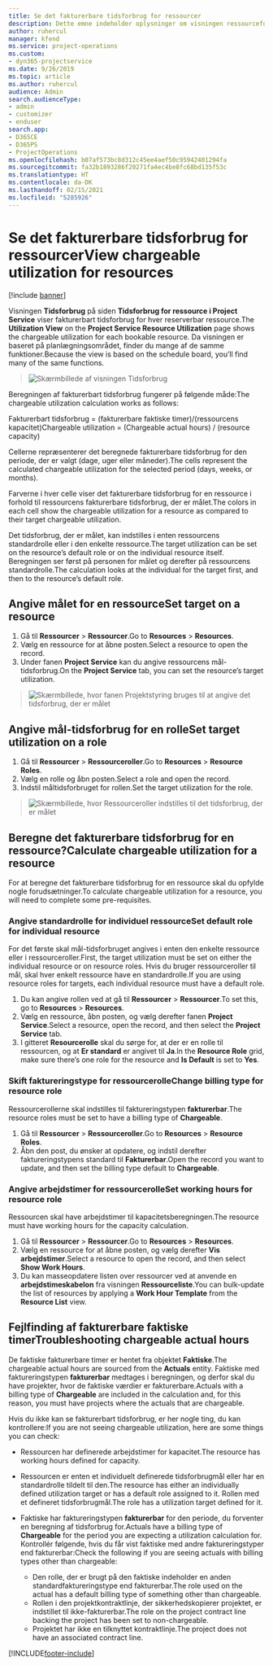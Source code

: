 ```yaml
---
title: Se det fakturerbare tidsforbrug for ressourcer
description: Dette emne indeholder oplysninger om visningen ressourceforbrug.
author: ruhercul
manager: kfend
ms.service: project-operations
ms.custom:
- dyn365-projectservice
ms.date: 9/26/2019
ms.topic: article
ms.author: ruhercul
audience: Admin
search.audienceType:
- admin
- customizer
- enduser
search.app:
- D365CE
- D365PS
- ProjectOperations
ms.openlocfilehash: b07af573bc8d312c45ee4aef50c95942401294fa
ms.sourcegitcommit: fa32b1893286f20271fa4ec4be8fc68bd135f53c
ms.translationtype: HT
ms.contentlocale: da-DK
ms.lasthandoff: 02/15/2021
ms.locfileid: "5285926"
---
```

# <a name="view-chargeable-utilization-for-resources"></a><span data-ttu-id="8153e-103">Se det fakturerbare tidsforbrug for ressourcer</span><span class="sxs-lookup"><span data-stu-id="8153e-103">View chargeable utilization for resources</span></span>

[!include [banner](../includes/psa-now-project-operations.md)]
 
<span data-ttu-id="8153e-104">Visningen **Tidsforbrug** på siden **Tidsforbrug for ressource i Project Service** viser fakturerbart tidsforbrug for hver reserverbar ressource.</span><span class="sxs-lookup"><span data-stu-id="8153e-104">The **Utilization View** on the **Project Service Resource Utilization** page shows the chargeable utilization for each bookable resource.</span></span> <span data-ttu-id="8153e-105">Da visningen er baseret på planlægningsområdet, finder du mange af de samme funktioner.</span><span class="sxs-lookup"><span data-stu-id="8153e-105">Because the view is based on the schedule board, you’ll find many of the same functions.</span></span>

> ![Skærmbillede af visningen Tidsforbrug](media/FAQ-utilization-1.png)
 

<span data-ttu-id="8153e-107">Beregningen af fakturerbart tidsforbrug fungerer på følgende måde:</span><span class="sxs-lookup"><span data-stu-id="8153e-107">The chargeable utilization calculation works as follows:</span></span>

   <span data-ttu-id="8153e-108">Fakturerbart tidsforbrug = (fakturerbare faktiske timer)/(ressourcens kapacitet)</span><span class="sxs-lookup"><span data-stu-id="8153e-108">Chargeable utilization = (Chargeable actual hours) / (resource capacity)</span></span>

<span data-ttu-id="8153e-109">Cellerne repræsenterer det beregnede fakturerbare tidsforbrug for den periode, der er valgt (dage, uger eller måneder).</span><span class="sxs-lookup"><span data-stu-id="8153e-109">The cells represent the calculated chargeable utilization for the selected period (days, weeks, or months).</span></span>

<span data-ttu-id="8153e-110">Farverne i hver celle viser det fakturerbare tidsforbrug for en ressource i forhold til ressourcens fakturerbare tidsforbrug, der er målet.</span><span class="sxs-lookup"><span data-stu-id="8153e-110">The colors in each cell show the chargeable utilization for a resource as compared to their target chargeable utilization.</span></span> 

<span data-ttu-id="8153e-111">Det tidsforbrug, der er målet, kan indstilles i enten ressourcens standardrolle eller i den enkelte ressource.</span><span class="sxs-lookup"><span data-stu-id="8153e-111">The target utilization can be set on the resource’s default role or on the individual resource itself.</span></span> <span data-ttu-id="8153e-112">Beregningen ser først på personen for målet og derefter på ressourcens standardrolle.</span><span class="sxs-lookup"><span data-stu-id="8153e-112">The calculation looks at the individual for the target first, and then to the resource’s default role.</span></span>

## <a name="set-target-on-a-resource"></a><span data-ttu-id="8153e-113">Angive målet for en ressource</span><span class="sxs-lookup"><span data-stu-id="8153e-113">Set target on a resource</span></span>

1. <span data-ttu-id="8153e-114">Gå til **Ressourcer** \> **Ressourcer**.</span><span class="sxs-lookup"><span data-stu-id="8153e-114">Go to **Resources** \> **Resources**.</span></span> 
2. <span data-ttu-id="8153e-115">Vælg en ressource for at åbne posten.</span><span class="sxs-lookup"><span data-stu-id="8153e-115">Select a resource to open the record.</span></span> 
3. <span data-ttu-id="8153e-116">Under fanen **Project Service** kan du angive ressourcens mål-tidsforbrug.</span><span class="sxs-lookup"><span data-stu-id="8153e-116">On the **Project Service** tab, you can set the resource’s target utilization.</span></span>

> ![Skærmbillede, hvor fanen Projektstyring bruges til at angive det tidsforbrug, der er målet](media/FAQ-utilization-2.png)
 
## <a name="set-target-utilization-on-a-role"></a><span data-ttu-id="8153e-118">Angive mål-tidsforbrug for en rolle</span><span class="sxs-lookup"><span data-stu-id="8153e-118">Set target utilization on a role</span></span>

1. <span data-ttu-id="8153e-119">Gå til **Ressourcer** \> **Ressourceroller**.</span><span class="sxs-lookup"><span data-stu-id="8153e-119">Go to **Resources** \> **Resource Roles**.</span></span> 
2. <span data-ttu-id="8153e-120">Vælg en rolle og åbn posten.</span><span class="sxs-lookup"><span data-stu-id="8153e-120">Select a role and open the record.</span></span> 
3. <span data-ttu-id="8153e-121">Indstil måltidsforbruget for rollen.</span><span class="sxs-lookup"><span data-stu-id="8153e-121">Set the target utilization for the role.</span></span>

> ![Skærmbillede, hvor Ressourceroller indstilles til det tidsforbrug, der er målet](media/FAQ-utilization-3.png)
 
## <a name="calculate-chargeable-utilization-for-a-resource"></a><span data-ttu-id="8153e-123">Beregne det fakturerbare tidsforbrug for en ressource?</span><span class="sxs-lookup"><span data-stu-id="8153e-123">Calculate chargeable utilization for a resource</span></span>

<span data-ttu-id="8153e-124">For at beregne det fakturerbare tidsforbrug for en ressource skal du opfylde nogle forudsætninger.</span><span class="sxs-lookup"><span data-stu-id="8153e-124">To calculate chargeable utilization for a resource, you will need to complete some pre-requisites.</span></span> 

### <a name="set-default-role-for-individual-resource"></a><span data-ttu-id="8153e-125">Angive standardrolle for individuel ressource</span><span class="sxs-lookup"><span data-stu-id="8153e-125">Set default role for individual resource</span></span>

<span data-ttu-id="8153e-126">For det første skal mål-tidsforbruget angives i enten den enkelte ressource eller i ressourceroller.</span><span class="sxs-lookup"><span data-stu-id="8153e-126">First, the target utilization must be set on either the individual resource or on resource roles.</span></span> <span data-ttu-id="8153e-127">Hvis du bruger ressourceroller til mål, skal hver enkelt ressource have en standardrolle.</span><span class="sxs-lookup"><span data-stu-id="8153e-127">If you are using resource roles for targets, each individual resource must have a default role.</span></span> 

1. <span data-ttu-id="8153e-128">Du kan angive rollen ved at gå til **Ressourcer** \> **Ressourcer**.</span><span class="sxs-lookup"><span data-stu-id="8153e-128">To set this, go to **Resources** \> **Resources**.</span></span> 
2. <span data-ttu-id="8153e-129">Vælg en ressource, åbn posten, og vælg derefter fanen **Project Service**.</span><span class="sxs-lookup"><span data-stu-id="8153e-129">Select a resource, open the record, and then select the **Project Service** tab.</span></span> 
3. <span data-ttu-id="8153e-130">I gitteret **Resourcerolle** skal du sørge for, at der er en rolle til ressourcen, og at **Er standard** er angivet til **Ja**.</span><span class="sxs-lookup"><span data-stu-id="8153e-130">In the **Resource Role** grid, make sure there’s one role for the resource and **Is Default** is set to **Yes**.</span></span>
 
### <a name="change-billing-type-for-resource-role"></a><span data-ttu-id="8153e-131">Skift faktureringstype for ressourcerolle</span><span class="sxs-lookup"><span data-stu-id="8153e-131">Change billing type for resource role</span></span>

<span data-ttu-id="8153e-132">Ressourcerollerne skal indstilles til faktureringstypen **fakturerbar**.</span><span class="sxs-lookup"><span data-stu-id="8153e-132">The resource roles must be set to have a billing type of **Chargeable**.</span></span> 

1. <span data-ttu-id="8153e-133">Gå til **Ressourcer** \> **Ressourceroller**.</span><span class="sxs-lookup"><span data-stu-id="8153e-133">Go to **Resources** \> **Resource Roles**.</span></span> 
2. <span data-ttu-id="8153e-134">Åbn den post, du ønsker at opdatere, og indstil derefter faktureringstypens standard til **Fakturerbar**.</span><span class="sxs-lookup"><span data-stu-id="8153e-134">Open the record you want to update, and then set the billing type default to **Chargeable**.</span></span>

### <a name="set-working-hours-for-resource-role"></a><span data-ttu-id="8153e-135">Angive arbejdstimer for ressourcerolle</span><span class="sxs-lookup"><span data-stu-id="8153e-135">Set working hours for resource role</span></span>
 
<span data-ttu-id="8153e-136">Ressourcen skal have arbejdstimer til kapacitetsberegningen.</span><span class="sxs-lookup"><span data-stu-id="8153e-136">The resource must have working hours for the capacity calculation.</span></span> 

1. <span data-ttu-id="8153e-137">Gå til **Ressourcer** \> **Ressourcer**.</span><span class="sxs-lookup"><span data-stu-id="8153e-137">Go to **Resources** \> **Resources**.</span></span> 
2. <span data-ttu-id="8153e-138">Vælg en ressource for at åbne posten, og vælg derefter **Vis arbejdstimer**.</span><span class="sxs-lookup"><span data-stu-id="8153e-138">Select a resource to open the record, and then select **Show Work Hours**.</span></span> 
3. <span data-ttu-id="8153e-139">Du kan masseopdatere listen over ressourcer ved at anvende en **arbejdstimeskabelon** fra visningen **Ressourceliste**.</span><span class="sxs-lookup"><span data-stu-id="8153e-139">You can bulk-update the list of resources by applying a **Work Hour Template** from the **Resource List** view.</span></span>

## <a name="troubleshooting-chargeable-actual-hours"></a><span data-ttu-id="8153e-140">Fejlfinding af fakturerbare faktiske timer</span><span class="sxs-lookup"><span data-stu-id="8153e-140">Troubleshooting chargeable actual hours</span></span>

<span data-ttu-id="8153e-141">De faktiske fakturerbare timer er hentet fra objektet **Faktiske**.</span><span class="sxs-lookup"><span data-stu-id="8153e-141">The chargeable actual hours are sourced from the **Actuals** entity.</span></span> <span data-ttu-id="8153e-142">Faktiske med faktureringstypen **fakturerbar** medtages i beregningen, og derfor skal du have projekter, hvor de faktiske værdier er fakturerbare.</span><span class="sxs-lookup"><span data-stu-id="8153e-142">Actuals with a billing type of **Chargeable** are included in the calculation and, for this reason, you must have projects where the actuals that are chargeable.</span></span>

<span data-ttu-id="8153e-143">Hvis du ikke kan se fakturerbart tidsforbrug, er her nogle ting, du kan kontrollere:</span><span class="sxs-lookup"><span data-stu-id="8153e-143">If you are not seeing chargeable utilization, here are some things you can check:</span></span>

- <span data-ttu-id="8153e-144">Ressourcen har definerede arbejdstimer for kapacitet.</span><span class="sxs-lookup"><span data-stu-id="8153e-144">The resource has working hours defined for capacity.</span></span>
- <span data-ttu-id="8153e-145">Ressourcen er enten et individuelt definerede tidsforbrugmål eller har en standardrolle tildelt til den.</span><span class="sxs-lookup"><span data-stu-id="8153e-145">The resource has either an individually defined utilization target or has a default role assigned to it.</span></span> <span data-ttu-id="8153e-146">Rollen med et defineret tidsforbrugmål.</span><span class="sxs-lookup"><span data-stu-id="8153e-146">The role has a utilization target defined for it.</span></span>
- <span data-ttu-id="8153e-147">Faktiske har faktureringstypen **fakturerbar** for den periode, du forventer en beregning af tidsforbrug for.</span><span class="sxs-lookup"><span data-stu-id="8153e-147">Actuals have a billing type of **Chargeable** for the period you are expecting a utilization calculation for.</span></span> <span data-ttu-id="8153e-148">Kontrollér følgende, hvis du får vist faktiske med andre faktureringstyper end fakturerbar:</span><span class="sxs-lookup"><span data-stu-id="8153e-148">Check the following if you are seeing actuals with billing types other than chargeable:</span></span>

  - <span data-ttu-id="8153e-149">Den rolle, der er brugt på den faktiske indeholder en anden standardfaktureringstype end fakturerbar.</span><span class="sxs-lookup"><span data-stu-id="8153e-149">The role used on the actual has a default billing type of something other than chargeable.</span></span>
  - <span data-ttu-id="8153e-150">Rollen i den projektkontraktlinje, der sikkerhedskopierer projektet, er indstillet til ikke-fakturerbar.</span><span class="sxs-lookup"><span data-stu-id="8153e-150">The role on the project contract line backing the project has been set to non-chargeable.</span></span>
  - <span data-ttu-id="8153e-151">Projektet har ikke en tilknyttet kontraktlinje.</span><span class="sxs-lookup"><span data-stu-id="8153e-151">The project does not have an associated contract line.</span></span>



[!INCLUDE[footer-include](../includes/footer-banner.md)]